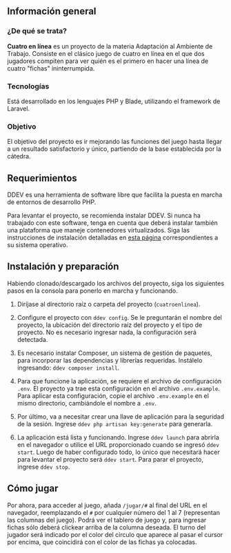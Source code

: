 ## Información general

  ### ¿De qué se trata?

  **Cuatro en línea** es un proyecto de la materia Adaptación al Ambiente de Trabajo. Consiste en el clásico juego de cuatro en línea en el que dos jugadores compiten para ver quién es el primero en hacer una línea de cuatro "fichas" ininterrumpida.

  ### Tecnologías

  Está desarrollado en los lenguajes PHP y Blade, utilizando el framework de Laravel.

  ### Objetivo

  El objetivo del proyecto es ir mejorando las funciones del juego hasta llegar a un resultado satisfactorio y único, partiendo de la base establecida por la cátedra.

## Requerimientos

  DDEV es una herramienta de software libre que facilita la puesta en marcha de entornos de desarrollo PHP.

  Para levantar el proyecto, se recomienda instalar DDEV. Si nunca ha trabajado con este software, tenga en cuenta que deberá instalar también una plataforma que maneje contenedores virtualizados. Siga las instrucciones de instalación detalladas en [esta página](https://ddev.readthedocs.io/) correspondientes a su sistema operativo.

## Instalación y preparación

  Habiendo clonado/descargado los archivos del proyecto, siga los siguientes pasos en la consola para ponerlo en marcha y funcionando.

  1. Diríjase al directorio raíz o carpeta del proyecto (`cuatroenlinea`).

  2. Configure el proyecto con `ddev config`. Se le preguntarán el nombre del proyecto, la ubicación del directorio raíz del proyecto y el tipo de proyecto. No es necesario ingresar nada, la configuración será detectada.

  3. Es necesario instalar Composer, un sistema de gestión de paquetes, para incorporar las dependencias y librerías requeridas. Instálelo ingresando: `ddev composer install`.

  4. Para que funcione la aplicación, se requiere el archivo de configuración `.env`. El proyecto ya trae esta configuración en el archivo `.env.example`. Para aplicar esta configuración, copie el archivo `.env.example` en el mismo directorio, cambiándole el nombre a `.env`.

  5. Por último, va a necesitar crear una llave de aplicación para la seguridad de la sesión. Ingrese `ddev php artisan key:generate` para generarla.

  6. La aplicación está lista y funcionando. Ingrese `ddev launch` para abrirla en el navegador o utilice el URL proporcionado cuando se ingresó `ddev start`. Luego de haber configurado todo, lo único que necesitará hacer para levantar el proyecto será `ddev start`. Para parar el proyecto, ingrese `ddev stop`. 

## Cómo jugar

  Por ahora, para acceder al juego, añada `/jugar/#` al final del URL en el navegador, reemplazando el `#` por cualquier número del 1 al 7 (representan las columnas del juego). Podrá ver el tablero de juego y, para ingresar fichas sólo deberá clickear arriba de la columna deseada. El turno del jugador será indicado por el color del círculo que aparece al pasar el cursor por encima, que coincidirá con el color de las fichas ya colocadas.